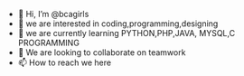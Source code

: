 - 👋 Hi, I’m @bcagirls
- 👀 we are interested in coding,programming,designing
- 🌱 we are currently learning PYTHON,PHP,JAVA, MYSQL,C PROGRAMMING
- 💞️ We are looking to collaborate on teamwork
- 📫 How to reach we here 

<!---
bcagirls/bcagirls is a ✨ special ✨ repository because its `README.md` (this file) appears on your GitHub profile.
You can click the Preview link to take a look at your changes.
--->
